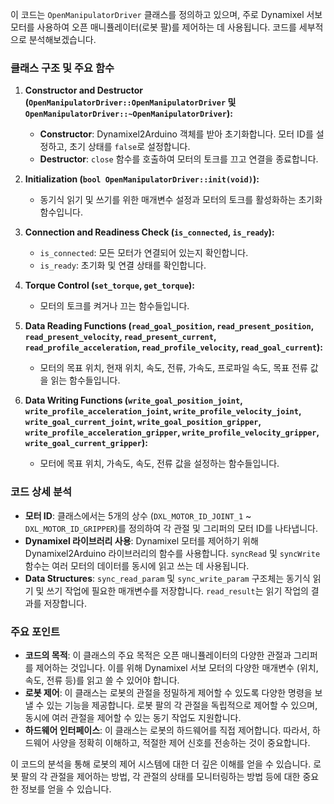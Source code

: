 이 코드는 `OpenManipulatorDriver` 클래스를 정의하고 있으며, 주로 Dynamixel 서보 모터를 사용하여 오픈 매니퓰레이터(로봇 팔)를 제어하는 데 사용됩니다. 코드를 세부적으로 분석해보겠습니다.

### 클래스 구조 및 주요 함수

1. **Constructor and Destructor (`OpenManipulatorDriver::OpenManipulatorDriver` 및 `OpenManipulatorDriver::~OpenManipulatorDriver`):**
   - **Constructor**: Dynamixel2Arduino 객체를 받아 초기화합니다. 모터 ID를 설정하고, 초기 상태를 `false`로 설정합니다.
   - **Destructor**: `close` 함수를 호출하여 모터의 토크를 끄고 연결을 종료합니다.

2. **Initialization (`bool OpenManipulatorDriver::init(void)`):**
   - 동기식 읽기 및 쓰기를 위한 매개변수 설정과 모터의 토크를 활성화하는 초기화 함수입니다.

3. **Connection and Readiness Check (`is_connected`, `is_ready`):**
   - `is_connected`: 모든 모터가 연결되어 있는지 확인합니다.
   - `is_ready`: 초기화 및 연결 상태를 확인합니다.

4. **Torque Control (`set_torque`, `get_torque`):**
   - 모터의 토크를 켜거나 끄는 함수들입니다.

5. **Data Reading Functions (`read_goal_position`, `read_present_position`, `read_present_velocity`, `read_present_current`, `read_profile_acceleration`, `read_profile_velocity`, `read_goal_current`):**
   - 모터의 목표 위치, 현재 위치, 속도, 전류, 가속도, 프로파일 속도, 목표 전류 값을 읽는 함수들입니다.

6. **Data Writing Functions (`write_goal_position_joint`, `write_profile_acceleration_joint`, `write_profile_velocity_joint`, `write_goal_current_joint`, `write_goal_position_gripper`, `write_profile_acceleration_gripper`, `write_profile_velocity_gripper`, `write_goal_current_gripper`):**
   - 모터에 목표 위치, 가속도, 속도, 전류 값을 설정하는 함수들입니다.

### 코드 상세 분석

- **모터 ID**: 클래스에서는 5개의 상수 (`DXL_MOTOR_ID_JOINT_1` ~ `DXL_MOTOR_ID_GRIPPER`)를 정의하여 각 관절 및 그리퍼의 모터 ID를 나타냅니다.
- **Dynamixel 라이브러리 사용**: Dynamixel 모터를 제어하기 위해 Dynamixel2Arduino 라이브러리의 함수를 사용합니다. `syncRead` 및 `syncWrite` 함수는 여러 모터의 데이터를 동시에 읽고 쓰는 데 사용됩니다.
- **Data Structures**: `sync_read_param` 및 `sync_write_param` 구조체는 동기식 읽기 및 쓰기 작업에 필요한 매개변수를 저장합니다. `read_result`는 읽기 작업의 결과를 저장합니다.

### 주요 포인트

- **코드의 목적**: 이 클래스의 주요 목적은 오픈 매니퓰레이터의 다양한 관절과 그리퍼를 제어하는 것입니다. 이를 위해 Dynamixel 서보 모터의 다양한 매개변수 (위치, 속도, 전류 등)를 읽고 쓸 수 있어야 합니다.
- **로봇 제어**: 이 클래스는 로봇의 관절을 정밀하게 제어할 수 있도록 다양한 명령을 보낼 수 있는 기능을 제공합니다. 로봇 팔의 각 관절을 독립적으로 제어할 수 있으며, 동시에 여러 관절을 제어할 수 있는 동기 작업도 지원합니다.
- **하드웨어 인터페이스**: 이 클래스는 로봇의 하드웨어를 직접 제어합니다. 따라서, 하드웨어 사양을 정확히 이해하고, 적절한 제어 신호를 전송하는 것이 중요합니다.

이 코드의 분석을 통해 로봇의 제어 시스템에 대한 더 깊은 이해를 얻을 수 있습니다. 로봇 팔의 각 관절을 제어하는 방법, 각 관절의 상태를 모니터링하는 방법 등에 대한 중요한 정보를 얻을 수 있습니다.
